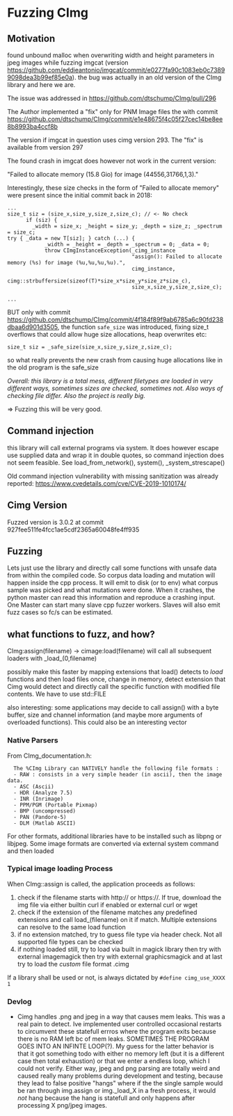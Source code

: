 # Fuzzing CImg

## Motivation

found unbound malloc when overwriting width and height parameters in jpeg images while fuzzing imgcat (version https://github.com/eddieantonio/imgcat/commit/e0277fa90c1083eb0c73899098dea3b99ef85e0a).
the bug was actually in an old version of the CImg library and here we are.

The issue was addressed in https://github.com/dtschump/CImg/pull/296

The Author implemented a "fix" only for PNM Image files the with commit https://github.com/dtschump/CImg/commit/e1e48675f4c05f27cec14be8ee8b8993ba4ccf8b

The version if imgcat in question uses cimg version 293. The "fix" is available from version 297

The found crash in imgcat does however not work in the current version:

"Failed to allocate memory (15.8 Gio) for image (44556,31766,1,3)."

Interestingly, these size checks in the form of "Failed to allocate memory" were present since the initial commit back in 2018:

```
...
size_t siz = (size_x,size_y,size_z,size_c); // <- No check
      if (siz) {
        _width = size_x; _height = size_y; _depth = size_z; _spectrum = size_c;
try { _data = new T[siz]; } catch (...) {
            _width = _height = _depth = _spectrum = 0; _data = 0;
            throw CImgInstanceException(_cimg_instance
                                        "assign(): Failed to allocate memory (%s) for image (%u,%u,%u,%u).",
                                        cimg_instance,
                                        cimg::strbuffersize(sizeof(T)*size_x*size_y*size_z*size_c),
                                        size_x,size_y,size_z,size_c);

...
```

BUT only with commit https://github.com/dtschump/CImg/commit/4f184f89f9ab6785a6c90fd238dbaa6d901d3505,
the function ```safe_size``` was introduced, fixing size_t overflows that could allow huge size allocations,
heap overwrites etc:

```size_t siz = _safe_size(size_x,size_y,size_z,size_c);```

so what really prevents the new crash from causing huge allocations like in the old program
is the safe_size

*Overall: this library is a total mess, different filetypes are loaded in very different ways,
sometimes sizes are checked, sometimes not. Also ways of checking file differ. Also the project
is really big.*

=> Fuzzing this will be very good.

## Command injection

this library will call external programs via system. It does however
escape use supplied data and wrap it in double quotes, so command injection
does not seem feasible. See load_from_network(), system(), _system_strescape()

Old command injection vulnerability with missing sanitization was already reported: https://www.cvedetails.com/cve/CVE-2019-1010174/

## Cimg Version

Fuzzed version is 3.0.2 at commit 927fee511fe4fcc1ae5cdf2365a60048fe4ff935

## Fuzzing

Lets just use the library and directly call some functions with unsafe data
from within the compiled code. So corpus data loading and mutation will happen
inside the cpp process. It will emit to disk (or to env) what corpus sample was
picked and what mutations were done. When it crashes, the python master can
read this information and reproduce a crashing input. One Master can start
many slave cpp fuzzer workers. Slaves will also emit fuzz cases so fc/s can
be estimated.

## what functions to fuzz, and how?

CImg:assign(filename) -> cimage:load(filename) will call all subsequent loaders
with \_load\_<format>(0,filename)

possibly make this faster by mapping extensions that load() detects to _load_<format>
functions and then load files once, change in memory, detect extension that Cimg would
detect and directly call the specific function with modified file contents. We have to
use std::FILE

also interesting: some applications may decide to call assign() with a byte buffer,
size and channel information (and maybe more arguments of overloaded functions). This
could also be an interesting vector

### Native Parsers

From CImg_documentation.h:

```
  The %CImg Library can NATIVELY handle the following file formats :
  - RAW : consists in a very simple header (in ascii), then the image data.
  - ASC (Ascii)
  - HDR (Analyze 7.5)
  - INR (Inrimage)
  - PPM/PGM (Portable Pixmap)
  - BMP (uncompressed)
  - PAN (Pandore-5)
  - DLM (Matlab ASCII)
```

For other formats, additional libraries have to be installed such as libpng or libjpeg. Some
image formats are converted via external system command and then loaded

### Typical image loading Process

When CImg<T>::assign is called, the application proceeds as follows:

1) check if the filename starts with http:// or https://. If true, download the img file via either builtin curl if enabled or external curl or wget
2) check if the extension of the filename matches any predefined extensions and call load_<imgtype>(filename) on it if match. Multiple extensions
can resolve to the same load function
3) if no extension matched, try to guess file type via header check. Not all supported file types can be checked
4) if nothing loaded still, try to load via built in magick library then try with external imagemagick then try with external graphicsmagick
and at last try to load the _custom_ file format .cimg

If a library shall be used or not, is always dictated by ```#define cimg_use_XXXX 1```

### Devlog
- Cimg handles .png and jpeg in a way that causes mem leaks. This was a real pain to detect. Ive implemented user controlled occasional restarts to circumvent these statefull errros where the program exits because there is no RAM left bc of mem leaks. SOMETIMES THE PROGRAM GOES INTO AN INFINTE LOOP(?). My guess for the latter behavior is that it got something todo with either no memory left (but it is a different case then total exhaustion) or that we enter a endless loop, which I could not verify. Either way, jpeg and png parsing are totally weird and caused really many problems during development and testing, because they lead to false positive "hangs"  where if the the single sample would be ran through img.assign or img._load_X in a fresh process, it would *not* hang because the hang is statefull and only happens after processing X png/jpeg images.
      
